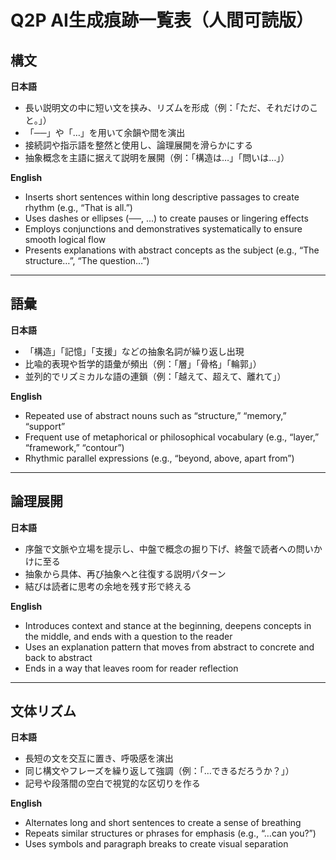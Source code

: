 # Q2P AI生成痕跡一覧表（人間可読版）

## 構文
**日本語**  
- 長い説明文の中に短い文を挟み、リズムを形成（例：「ただ、それだけのこと。」）  
- 「──」や「…」を用いて余韻や間を演出  
- 接続詞や指示語を整然と使用し、論理展開を滑らかにする  
- 抽象概念を主語に据えて説明を展開（例：「構造は…」「問いは…」）  

**English**  
- Inserts short sentences within long descriptive passages to create rhythm (e.g., “That is all.”)  
- Uses dashes or ellipses (──, …) to create pauses or lingering effects  
- Employs conjunctions and demonstratives systematically to ensure smooth logical flow  
- Presents explanations with abstract concepts as the subject (e.g., “The structure…”, “The question…”)  

---

## 語彙
**日本語**  
- 「構造」「記憶」「支援」などの抽象名詞が繰り返し出現  
- 比喩的表現や哲学的語彙が頻出（例：「層」「骨格」「輪郭」）  
- 並列的でリズミカルな語の連鎖（例：「越えて、超えて、離れて」）  

**English**  
- Repeated use of abstract nouns such as “structure,” “memory,” “support”  
- Frequent use of metaphorical or philosophical vocabulary (e.g., “layer,” “framework,” “contour”)  
- Rhythmic parallel expressions (e.g., “beyond, above, apart from”)  

---

## 論理展開
**日本語**  
- 序盤で文脈や立場を提示し、中盤で概念の掘り下げ、終盤で読者への問いかけに至る  
- 抽象から具体、再び抽象へと往復する説明パターン  
- 結びは読者に思考の余地を残す形で終える  

**English**  
- Introduces context and stance at the beginning, deepens concepts in the middle, and ends with a question to the reader  
- Uses an explanation pattern that moves from abstract to concrete and back to abstract  
- Ends in a way that leaves room for reader reflection  

---

## 文体リズム
**日本語**  
- 長短の文を交互に置き、呼吸感を演出  
- 同じ構文やフレーズを繰り返して強調（例：「…できるだろうか？」）  
- 記号や段落間の空白で視覚的な区切りを作る  

**English**  
- Alternates long and short sentences to create a sense of breathing  
- Repeats similar structures or phrases for emphasis (e.g., “…can you?”)  
- Uses symbols and paragraph breaks to create visual separation  
